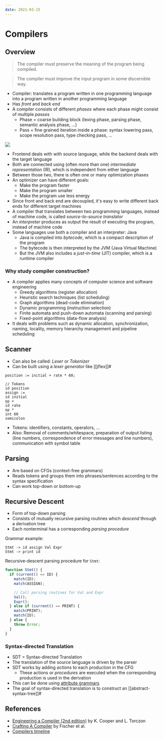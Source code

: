 ```yaml
---
date: 2021-03-15
---
```


# Compilers

## Overview

> The compiler must preserve the meaning of the program being compiled.

> The compiler must improve the input program in some discernible way.

- Compiler: translates a program written in one programming language into a program written in another programming language
- Has _front_ and _back end_
- A compiler consists of different _phases_ where each phase might consist of multiple _passes_
  - Phase = coarse building block (lexing phase, parsing phase, semantic analysis phase, $\dots$)
  - Pass = fine grained iteration inside a phase: syntax lowering pass, scope resolution pass, type checking pass, $\dots$

![](https://www.cdn.geeksforgeeks.org/wp-content/uploads/1-34.png)

- Frontend deals with with source language, while the backend deals with the target language
- Both are connected using (often more than one) _intermediate representation_ (IR), which is independent from either language
- Between those two, there is often one or many optimization phases
- An optimizer can have different goals:
  - Make the program faster
  - Make the program smaller
  - Make the program use less energy
- Since front and back end are decoupled, it's easy to write different back ends for different target machines
- A compiler that translates between two programming languages, instead of machine code, is called _source-to-source translator_
- An _interpreter_ produces as output the result of executing the program, instead of machine code
- Some languages use both a compiler and an interpreter: Java
  - Java is compiled into _bytecode_, which is a compact description of the program
  - The bytecode is then interpreted by the JVM (Java Virtual Machine)
  - But the JVM also includes a _just-in-time_ (JIT) compiler, which is a runtime compiler

### Why study compiler construction?

- A compiler applies many concepts of computer science and software engineering
  - Greedy algorithms (register allocation)
  - Heuristic search techniques (list scheduling)
  - Graph algorithms (dead-code elimination)
  - Dynamic programming (instruction selection)
  - Finite automata and push-down automata (scanning and parsing)
  - Fixed-point algorithms (data-flow analysis)
- It deals with problems such as dynamic allocation, synchronization, naming, locality, memory hierarchy management and pipeline scheduling

## Scanner

- Can also be called: _Lexer_ or _Tokenizer_
- Can be built using a _lexer generator_ like [[jflex]]#

```
position := initial + rate * 60;

// Tokens
id position
assign :=
id initial
op +
id rate
op *
int 60
semicolon
```

- Tokens: identifiers, constants, operators, $\dots$
- Also: Removal of comments/whitespace, preparation of output listing (line numbers, correspondence of error messages and line numbers), communication with symbol table

## Parsing

- Are based on CFGs (context-free grammars)
- Reads tokens and groups them into phrases/sentences according to the syntax specification
- Can work top-down or bottom-up

## Recursive Descent

- Form of top-down parsing
- Consists of mutually recursive parsing routines which _descend_ through a derivation tree
- Each nonterminal has a corresponding _parsing procedure_

Grammar example:

```
Stmt -> id assign Val Expr
Stmt -> print id
```

Recursive-descent parsing procedure for `Stmt`:

```js
function Stmt() {
  if (current() == ID) {
    match(ID);
    match(ASSIGN);

    // Call parsing routines for Val and Expr
    Val();
    Expr();
  } else if (current() == PRINT) {
    match(PRINT);
    match(ID);
  } else {
    throw Error;
  }
}
```

### Syntax-directed Translation

- SDT = Syntax-directed Translation
- The translation of the source language is driven by the parser
- SDT works by adding _actions_ to each production in the CFG
  - These actions or _procedures_ are executed when the corresponding production is used in the derivation
- This can be done using [attribute grammars](https://en.wikipedia.org/wiki/Attribute_grammar)
- The goal of syntax-directed translation is to construct an [[abstract-syntax-tree]]#

## References

- [Engineering a Compiler (2nd edition)](https://www.goodreads.com/book/show/1997607.Engineering_a_Compiler) by K. Cooper and L. Torczon
- [Crafting A Compiler](https://www.goodreads.com/book/show/6152082-crafting-a-compiler) by Fischer et al.
- [Compilers timeline](https://jeffreykegler.github.io/personal/timeline_v3)
